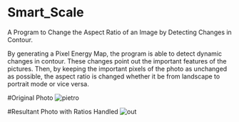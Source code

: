 # Smart_Scale
A Program to Change the Aspect Ratio of an Image by Detecting Changes in Contour.

By generating a Pixel Energy Map, the program is able to detect dynamic changes in contour. These changes point out the important features of the pictures.
Then, by keeping the important pixels of the photo as unchanged as possible, the aspect ratio is changed whether it be from landscape to portrait mode or vice versa.

#Original Photo
![pietro](https://user-images.githubusercontent.com/89655755/132141129-5d6362ff-8587-4f39-bc7e-b1e8005c721d.jpg)

#Resultant Photo with Ratios Handled
![out](https://user-images.githubusercontent.com/89655755/132141146-c467f6ea-a6f7-4ea6-bc9d-ebd068889bc6.jpg)

